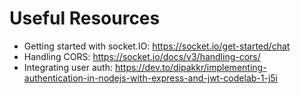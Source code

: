 # Useful Resources

- Getting started with socket.IO: https://socket.io/get-started/chat
- Handling CORS: https://socket.io/docs/v3/handling-cors/
- Integrating user auth: https://dev.to/dipakkr/implementing-authentication-in-nodejs-with-express-and-jwt-codelab-1-j5i
